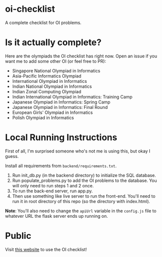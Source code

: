 # oi-checklist
A complete checklist for OI problems.

# Is it actually complete?

Here are the olympiads the OI checklist has right now. Open an issue if you want me to add some other OI (or feel free to PR):

- Singapore National Olympiad in Informatics
- Asia-Pacific Informatics Olympiad
- International Olympiad in Informatics
- Indian National Olympiad in Informatics
- Indian Zonal Computing Olympiad
- Indian International Olympiad in Informatics: Training Camp
- Japanese Olympiad in Informatics: Spring Camp
- Japanese Olympiad in Informatics: Final Round
- European Girls' Olympiad in Informatics
- Polish Olympiad in Informatics

# Local Running Instructions

First of all, I'm surprised someone who's not me is using this, but okay I guess.

Install all requirements from `backend/requirements.txt`.

1. Run init_db.py (in the backend directory) to initialize the SQL database.
2. Run populate_problems.py to add the OI problems to the database. You will only need to run steps 1 and 2 once.
3. To run the back-end server, run app.py. 
4. Then use something like live server to run the front-end. You'll need to run it in root directory of this repo (so the directory with index.html).

**Note**: You'll also need to change the `apiUrl` variable in the `config.js` file to whatever URL the flask server ends up running on.

# Public

Visit [this website](https://avighnac.github.io/oi-checklist) to use the OI checklist!